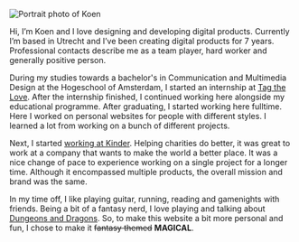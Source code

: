 ![Portrait photo of Koen](ProjectsImages/About/About-KoenPortrait.jpg)

Hi, I’m Koen and I love designing and developing digital products. Currently I’m based in Utrecht and I’ve been creating digital products for 7 years. Professional contacts describe me as a team player, hard worker and generally positive person.

During my studies towards a bachelor's in Communication and Multimedia Design at the Hogeschool of Amsterdam, I started an internship at
[Tag the Love](https://www.tagthelove.com/). After the internship finished, I continued working here alongside my educational programme. After graduating, I started working here fulltime. Here I worked on personal websites for people with different styles. I learned a lot from working on a bunch of different projects.

Next, I started [working at Kinder](http://koenhoogendoorn.nl/kinder). Helping charities do better, it was great to work at a company that wants to make the world a better place. It was a nice change of pace to experience working on a single project for a longer time. Although it encompassed multiple products, the overall mission and brand was the same.

In my time off, I like playing guitar, running, reading and gamenights with friends. Being a bit of a fantasy nerd, I love playing and talking about [Dungeons and Dragons](http://koenhoogendoorn.nl/dragons-quill). So, to make this website a bit more personal and fun, I chose to make it ~~fantasy themed~~ **MAGICAL**.
